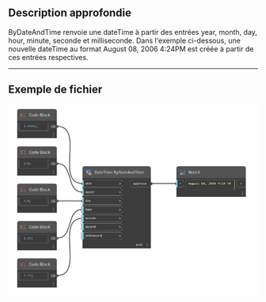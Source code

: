 ## Description approfondie
ByDateAndTime renvoie une dateTime à partir des entrées year, month, day, hour, minute, seconde et milliseconde. Dans l'exemple ci-dessous, une nouvelle dateTime au format August 08, 2006 4:24PM est créée à partir de ces entrées respectives.
___
## Exemple de fichier

![ByDateAndTime](./DSCore.DateTime.ByDateAndTime_img.jpg)

